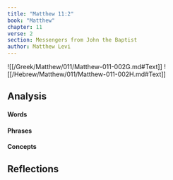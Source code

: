 ```yaml
---
title: "Matthew 11:2"
book: "Matthew"
chapter: 11
verse: 2
section: Messengers from John the Baptist
author: Matthew Levi
---
```

![[/Greek/Matthew/011/Matthew-011-002G.md#Text]]
![[/Hebrew/Matthew/011/Matthew-011-002H.md#Text]]

## Analysis

#### Words

#### Phrases

#### Concepts

## Reflections
